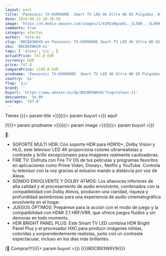 ```yaml
---
layout: post
title: 'Panasonic TX-65MX800E  Smart TV LED 4K Ultra HD 65 Pulgadas  Alto Rango Dinámico  Dolby Atmos y Dolby Vision  Fire TV  Prime Video  Alexa  Netflix  Modo Juego  Color Negro'
date: 2024-09-22 20:38:58
image: 'https://m.media-amazon.com/images/I/41M1oNguwSL._SL500_._SL400_.jpg'
comments: true
category: ofertas
author: 'tole.es'
slug: 'B0CB93W6V9-es Panasonic TX-65MX800E Smart TV LED 4K Ultra HD 65 Pulgadas...'
sku: 'B0CB93W6V9-es'
tags: [ 'alexa','🇪🇸', ]
actualPrice: 747.0 EUR
currency: EUR
price: 747.0
comparePrice: 1149.0 EUR
prodname: 'Panasonic TX-65MX800E  Smart TV LED 4K Ultra HD 65 Pulgadas  Alto Rango Dinámico  Dolby Atmos y Dolby Vision  Fire TV  Prime Video  Alexa  Netflix  Modo Juego  Color Negro'
country: 'es'
flag: '🇪🇸'
brand: ''
buyurl: 'https://www.amazon.es/dp/B0CB93W6V9/?tag=tolees-21'
descuento: '34.99'
average: '747.0'
---
```


Tienes [{{< param title >}}]({{< param buyurl >}}) aqui!

[![{{< param prodname >}}]({{< param image >}})]({{< param buyurl >}})

🔎:

- SOPORTE MULTI HDR: Con soporte HDR para HDR10+, Dolby Vision y HLG, este televisor LED 4K proporciona colores ultrarrealistas y contraste y brillo excepcionales para imágenes realmente cautivadoras.
- FIRE TV: Disfruta con Fire TV OS de tus películas y programas favoritos en aplicaciones como Prime Video, Disney+, Netflix y YouTube. Controla tu televisor con la voz gracias al exlusivo mando a distancia por voz de Alexa.
- SONIDO ENVOLVENTE Y DOLBY ATMOS: Los altavoces inferiores de alta calidad y el procesamiento de audio envolvente, combinados con la compatibilidad con Dolby Atmos, producen una claridad, riqueza y profundidad asombrosas para una experiencia de audio cinematográfica envolvente en el hogar.
- JUEGOS ÓPTIMOS: Prepárese para la acción con el modo de juego y la compatibilidad con HDMI 2.1 HRF/VRR, que ofrece juegos fluidos y sin demoras en todo momento.
- HDR BRIGHT PANEL PLUS: Este Smart TV LED combina HDR Bright Panel Plus y el procesador HXC para producir imágenes nítidas, coloridas y sorprendentemente realistas, junto con un contraste espectacular, incluso en los días más brillantes.

[🛒 Comprar!!!]({{< param buyurl >}})
{{<world>}}B0CB93W6V9{{</world>}}
